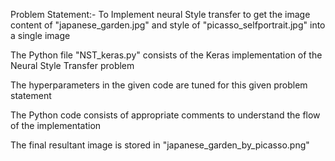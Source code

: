 Problem Statement:- To Implement neural Style transfer to get the image content of "japanese_garden.jpg" and style of "picasso_selfportrait.jpg" into a single image 

The Python file "NST_keras.py" consists of the Keras implementation of the Neural Style Transfer problem

The hyperparameters in the given code are tuned for this given problem statement

The Python code consists of appropriate comments to understand the flow of the implementation

The final resultant image is stored in "japanese_garden_by_picasso.png"
